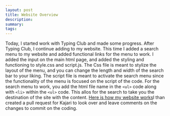 ```yaml
---
layout: post
title: Website Overview
description: 
summary: 
tags: 
---
```

Today, I started work with Typing Club and made some progress. After Typing Club, I continue adding to my website. This time I added a search menu to my website and added functional links for the menu to work. I added the input on the main html page, and added the styling and functioning to style.css and script.js. The Css file is meant to stylize the layout of the menu, and you can change the length and width of the search bar to your liking. The script file is meant to activate the search menu since the functionality of the menu is focused on the script of the code. For the search menu to work, you add the html file name in the `<ul>` code along with `<li>` within the `<ul>` code. This allos for the search to take you the destination of the site with the content. [Here is how my website works](https://osvaldo178.github.io/Thinkment/)I than created a pull request for Kajari to look over and leave comments on the changes to commit on the coding.